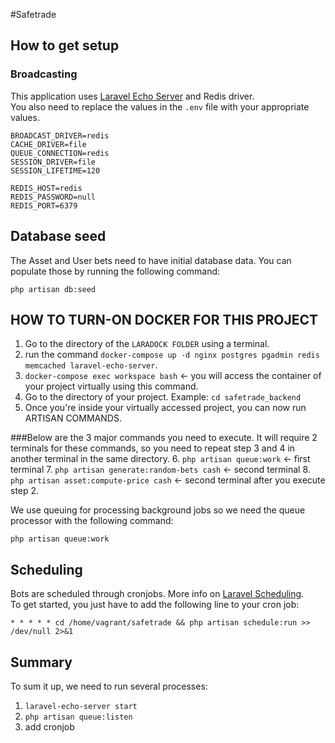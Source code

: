 #Safetrade
## How to get setup
### Broadcasting
This application uses [Laravel Echo Server](https://github.com/tlaverdure/laravel-echo-server) and Redis driver.  
You also need to replace the values in the `.env` file with 
your appropriate values.
```
BROADCAST_DRIVER=redis
CACHE_DRIVER=file
QUEUE_CONNECTION=redis
SESSION_DRIVER=file
SESSION_LIFETIME=120

REDIS_HOST=redis
REDIS_PASSWORD=null
REDIS_PORT=6379
```
## Database seed
The Asset and User bets need to have initial database data.  You can populate those by running the following command:
```
php artisan db:seed
```
## HOW TO TURN-ON DOCKER FOR THIS PROJECT
1. Go to the directory of the `LARADOCK FOLDER` using a terminal.
2. run the command `docker-compose up -d nginx postgres pgadmin redis memcached laravel-echo-server`.
3. `docker-compose exec workspace bash` <- you will access the container of your project virtually using this command.
4. Go to the directory of your project. Example: `cd safetrade_backend`
5. Once you're inside your virtually accessed project, you can now run ARTISAN COMMANDS. 

###Below are the 3 major commands you need to execute.
It will require 2 terminals for these commands, so you need to repeat step 3 and 4 in 
another terminal in the same directory.
6. `php artisan queue:work` <- first terminal 
7. `php artisan generate:random-bets cash` <- second terminal
8. `php artisan asset:compute-price cash` <- second terminal after you execute step 2.

We use queuing for processing background jobs so we need the queue processor with the following command:
```
php artisan queue:work
```
## Scheduling
Bots are scheduled through cronjobs. More info on [Laravel Scheduling](https://laravel.com/docs/7.x/scheduling).  
To get started, you just have to add the following line to your cron job:
```
* * * * * cd /home/vagrant/safetrade && php artisan schedule:run >> /dev/null 2>&1
```
## Summary
To sum it up, we need to run several processes:
1. `laravel-echo-server start`
1. `php artisan queue:listen`
1. add cronjob
